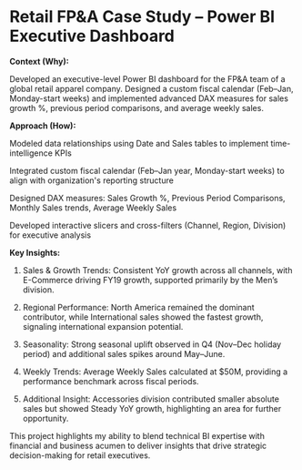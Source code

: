# Retail FP&A Case Study – Power BI Executive Dashboard

**Context (Why):**

Developed an executive-level Power BI dashboard for the FP&A team of a global retail apparel company. Designed a custom fiscal calendar (Feb–Jan, Monday-start weeks) and implemented advanced DAX measures for sales growth %, previous period comparisons, and average weekly sales.

**Approach (How):**

Modeled data relationships using Date and Sales tables to implement time-intelligence KPIs

Integrated custom fiscal calendar (Feb–Jan year, Monday-start weeks) to align with organization's reporting structure

Designed DAX measures: Sales Growth %, Previous Period Comparisons, Monthly Sales trends, Average Weekly Sales

Developed interactive slicers and cross-filters (Channel, Region, Division) for executive analysis

**Key Insights:**

1. Sales & Growth Trends: Consistent YoY growth across all channels, with E-Commerce driving FY19 growth, supported primarily by the Men’s division.
 
2. Regional Performance: North America remained the dominant contributor, while International sales showed the fastest growth, signaling international expansion potential.
 
3. Seasonality: Strong seasonal uplift observed in Q4 (Nov–Dec holiday period) and additional sales spikes around May–June.
 
4. Weekly Trends: Average Weekly Sales calculated at $50M, providing a performance benchmark across fiscal periods.
 
5. Additional Insight: Accessories division contributed smaller absolute sales but showed Steady YoY growth, highlighting an area for further opportunity.


This project highlights my ability to blend technical BI expertise with financial and business acumen to deliver insights that drive strategic decision-making for retail executives.
